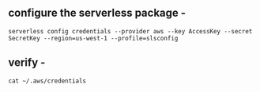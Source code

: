 ## configure the serverless package - 

`serverless config credentials --provider aws --key AccessKey --secret SecretKey --region=us-west-1 --profile=slsconfig`


## verify - 

`cat ~/.aws/credentials`


